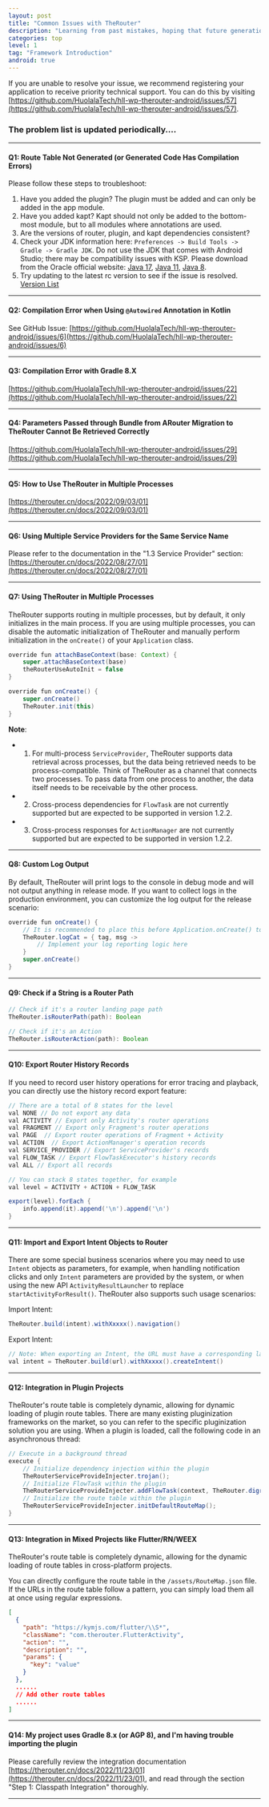 ```yaml
---
layout: post
title: "Common Issues with TheRouter"
description: "Learning from past mistakes, hoping that future generations can avoid them."
categories: top
level: 1
tag: "Framework Introduction"
android: true  
---
```

 

If you are unable to resolve your issue, we recommend registering your application to receive priority technical support. You can do this by visiting [https://github.com/HuolalaTech/hll-wp-therouter-android/issues/57](https://github.com/HuolalaTech/hll-wp-therouter-android/issues/57).  
 

### The problem list is updated periodically....

--- 
#### Q1: **Route Table Not Generated (or Generated Code Has Compilation Errors)**

Please follow these steps to troubleshoot:

1. Have you added the plugin? The plugin must be added and can only be added in the app module.
2. Have you added kapt? Kapt should not only be added to the bottom-most module, but to all modules where annotations are used.
3. Are the versions of router, plugin, and kapt dependencies consistent?
4. Check your JDK information here: `Preferences -> Build Tools -> Gradle -> Gradle JDK`. Do not use the JDK that comes with Android Studio; there may be compatibility issues with KSP. Please download from the Oracle official website: [Java 17](https://www.oracle.com/hk/java/technologies/downloads/#java17), [Java 11](https://www.oracle.com/hk/java/technologies/downloads/#java11), [Java 8](https://www.oracle.com/hk/java/technologies/downloads/#java8).
5. Try updating to the latest rc version to see if the issue is resolved. [Version List](https://github.com/HuolalaTech/hll-wp-therouter-android/releases)

---

#### Q2: **Compilation Error when Using `@Autowired` Annotation in Kotlin**

See GitHub Issue: [https://github.com/HuolalaTech/hll-wp-therouter-android/issues/6](https://github.com/HuolalaTech/hll-wp-therouter-android/issues/6)

---

#### Q3: **Compilation Error with Gradle 8.X**

[https://github.com/HuolalaTech/hll-wp-therouter-android/issues/22](https://github.com/HuolalaTech/hll-wp-therouter-android/issues/22)

---

#### Q4: **Parameters Passed through Bundle from ARouter Migration to TheRouter Cannot Be Retrieved Correctly**

[https://github.com/HuolalaTech/hll-wp-therouter-android/issues/29](https://github.com/HuolalaTech/hll-wp-therouter-android/issues/29)

---

#### Q5: **How to Use TheRouter in Multiple Processes**

[https://therouter.cn/docs/2022/09/03/01](https://therouter.cn/docs/2022/09/03/01)

---

#### Q6: **Using Multiple Service Providers for the Same Service Name**

Please refer to the documentation in the "1.3 Service Provider" section: [https://therouter.cn/docs/2022/08/27/01](https://therouter.cn/docs/2022/08/27/01)

---

#### Q7: **Using TheRouter in Multiple Processes**

TheRouter supports routing in multiple processes, but by default, it only initializes in the main process. If you are using multiple processes, you can disable the automatic initialization of TheRouter and manually perform initialization in the `onCreate()` of your `Application` class.

```java
override fun attachBaseContext(base: Context) {
    super.attachBaseContext(base)
    theRouterUseAutoInit = false
}

override fun onCreate() {
    super.onCreate()
    TheRouter.init(this)
}
```

**Note**:

- 1. For multi-process `ServiceProvider`, TheRouter supports data retrieval across processes, but the data being retrieved needs to be process-compatible. Think of TheRouter as a channel that connects two processes. To pass data from one process to another, the data itself needs to be receivable by the other process.
- 2. Cross-process dependencies for `FlowTask` are not currently supported but are expected to be supported in version 1.2.2.
- 3. Cross-process responses for `ActionManager` are not currently supported but are expected to be supported in version 1.2.2.

---

#### Q8: **Custom Log Output**

By default, TheRouter will print logs to the console in debug mode and will not output anything in release mode. If you want to collect logs in the production environment, you can customize the log output for the release scenario:

```java
override fun onCreate() {
    // It is recommended to place this before Application.onCreate() to avoid executing default logic before assignment.
    TheRouter.logCat = { tag, msg ->  
        // Implement your log reporting logic here
    }
    super.onCreate()
}
```
--- 
#### Q9: Check if a String is a Router Path

```java
// Check if it's a router landing page path
TheRouter.isRouterPath(path): Boolean  

// Check if it's an Action
TheRouter.isRouterAction(path): Boolean
```

--- 

#### Q10: Export Router History Records

If you need to record user history operations for error tracing and playback, you can directly use the history record export feature:

```java
// There are a total of 8 states for the level
val NONE // Do not export any data
val ACTIVITY // Export only Activity's router operations
val FRAGMENT // Export only Fragment's router operations
val PAGE  // Export router operations of Fragment + Activity
val ACTION  // Export ActionManager's operation records
val SERVICE_PROVIDER // Export ServiceProvider's records
val FLOW_TASK // Export FlowTaskExecutor's history records
val ALL // Export all records

// You can stack 8 states together, for example
val level = ACTIVITY + ACTION + FLOW_TASK

export(level).forEach {
    info.append(it).append('\n').append('\n')
}
```  

--- 

#### Q11: Import and Export Intent Objects to Router

There are some special business scenarios where you may need to use `Intent` objects as parameters, for example, when handling notification clicks and only `Intent` parameters are provided by the system, or when using the new API `ActivityResultLauncher` to replace `startActivityForResult()`. TheRouter also supports such usage scenarios:

Import Intent:

```java
TheRouter.build(intent).withXxxxx().navigation()
```

Export Intent:

```java
// Note: When exporting an Intent, the URL must have a corresponding landing page, otherwise the Intent will not carry the parameters from withXXX().
val intent = TheRouter.build(url).withXxxxx().createIntent()
```

--- 

#### Q12: Integration in Plugin Projects

TheRouter's route table is completely dynamic, allowing for dynamic loading of plugin route tables. There are many existing pluginization frameworks on the market, so you can refer to the specific pluginization solution you are using. When a plugin is loaded, call the following code in an asynchronous thread:

```java
// Execute in a background thread
execute {
    // Initialize dependency injection within the plugin
    TheRouterServiceProvideInjecter.trojan();
    // Initialize FlowTask within the plugin
    TheRouterServiceProvideInjecter.addFlowTask(context, TheRouter.digraph);
    // Initialize the route table within the plugin
    TheRouterServiceProvideInjecter.initDefaultRouteMap();
}
```

---
#### Q13: Integration in Mixed Projects like Flutter/RN/WEEX

TheRouter's route table is completely dynamic, allowing for the dynamic loading of route tables in cross-platform projects.

You can directly configure the route table in the `/assets/RouteMap.json` file.
If the URLs in the route table follow a pattern, you can simply load them all at once using regular expressions.

```json
[
  {
    "path": "https://kymjs.com/flutter/\\S*",
    "className": "com.therouter.FlutterActivity",
    "action": "",
    "description": "",
    "params": {
      "key": "value"
    }
  },
  ......
  // Add other route tables
  ......
]
```

--- 

#### Q14: My project uses Gradle 8.x (or AGP 8), and I'm having trouble importing the plugin

Please carefully review the integration documentation [https://therouter.cn/docs/2022/11/23/01](https://therouter.cn/docs/2022/11/23/01), and read through the section "Step 1: Classpath Integration" thoroughly.   

--- 
